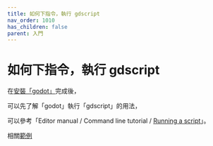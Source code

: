 ```yaml
---
title: 如何下指令，執行 gdscript
nav_order: 1010
has_children: false
parent: 入門
---
```


# 如何下指令，執行 gdscript


在[安裝「godot」](https://samwhelp.github.io/note-about-godot/read/install/arch.html)完成後，

可以先了解「godot」執行「gdscript」的用法，

可以參考「Editor manual / Command line tutorial / [Running a script](https://docs.godotengine.org/en/stable/tutorials/editor/command_line_tutorial.html#running-a-script)」。

相關[範例](https://github.com/samwhelp/note-about-godot/tree/gh-pages/_demo/start/run_script)

